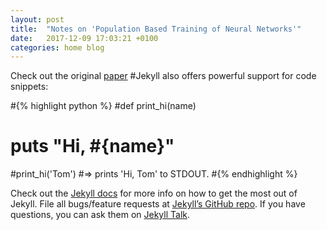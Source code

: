 ```yaml
---
layout: post
title:  "Notes on 'Population Based Training of Neural Networks'"
date:   2017-12-09 17:03:21 +0100
categories: home blog
---
```


Check out the original [paper][paper-url]
#Jekyll also offers powerful support for code snippets:

#{% highlight python %}
#def print_hi(name)
#  puts "Hi, #{name}"

#print_hi('Tom')
#=> prints 'Hi, Tom' to STDOUT.
#{% endhighlight %}

Check out the [Jekyll docs][jekyll-docs] for more info on how to get the most out of Jekyll. File all bugs/feature requests at [Jekyll’s GitHub repo][jekyll-gh]. If you have questions, you can ask them on [Jekyll Talk][jekyll-talk].

[jekyll-docs]: https://jekyllrb.com/docs/home
[jekyll-gh]:   https://github.com/lucosanta
[jekyll-talk]: https://talk.jekyllrb.com/
[paper-url]:   https://arxiv.org/abs/1711.09846
